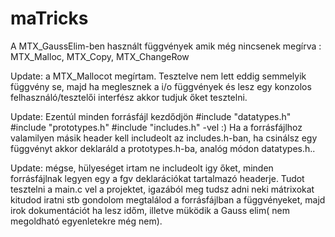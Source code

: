 # maTricks

A MTX_GaussElim-ben használt függvények amik még nincsenek megírva : MTX_Malloc, MTX_Copy, MTX_ChangeRow

Update: a MTX_Mallocot megírtam. Tesztelve nem lett eddig semmelyik függvény se, majd ha meglesznek a i/o függvények és lesz egy konzolos felhasználó/tesztelői interfész akkor tudjuk őket tesztelni.

Update: Ezentúl minden forrásfájl kezdődjön 
#include "datatypes.h"
#include "prototypes.h"
#include "includes.h"
-vel :) Ha a forrásfájlhoz valamilyen másik header kell includeolt az includes.h-ban, ha csinálsz egy függvényt akkor deklaráld a prototypes.h-ba, analóg módon datatypes.h.. 

Update: mégse, hülyeséget irtam ne includeolt igy őket, minden forrásfájlnak legyen egy a fgv deklarációkat tartalmazó headerje. 
Tudot tesztelni a main.c vel a projektet, igazából meg tudsz adni neki mátrixokat kitudod iratni stb gondolom megtalálod a forrásfájlban a függvényeket, majd irok dokumentációt ha lesz időm, illetve müködik a Gauss elim( nem megoldható egyenletekre még nem).
